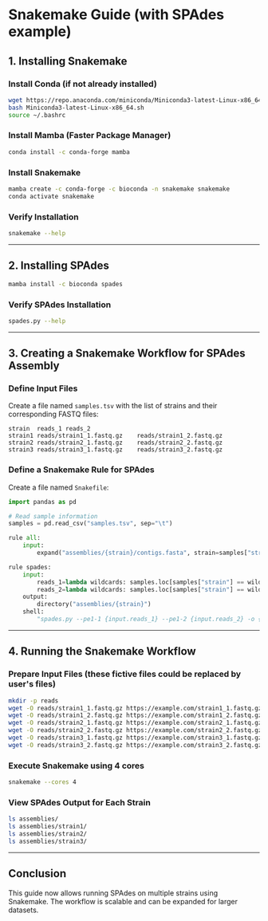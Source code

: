 # Snakemake Guide (with SPAdes example)

## 1. Installing Snakemake

### Install Conda (if not already installed)
```bash
wget https://repo.anaconda.com/miniconda/Miniconda3-latest-Linux-x86_64.sh
bash Miniconda3-latest-Linux-x86_64.sh
source ~/.bashrc
```

### Install Mamba (Faster Package Manager)
```bash
conda install -c conda-forge mamba
```

### Install Snakemake
```bash
mamba create -c conda-forge -c bioconda -n snakemake snakemake
conda activate snakemake
```

### Verify Installation
```bash
snakemake --help
```

---

## 2. Installing SPAdes
```bash
mamba install -c bioconda spades
```

### Verify SPAdes Installation
```bash
spades.py --help
```

---

## 3. Creating a Snakemake Workflow for SPAdes Assembly

### Define Input Files
Create a file named `samples.tsv` with the list of strains and their corresponding FASTQ files:
```
strain	reads_1	reads_2
strain1	reads/strain1_1.fastq.gz	reads/strain1_2.fastq.gz
strain2	reads/strain2_1.fastq.gz	reads/strain2_2.fastq.gz
strain3	reads/strain3_1.fastq.gz	reads/strain3_2.fastq.gz
```

### Define a Snakemake Rule for SPAdes
Create a file named `Snakefile`:
```python
import pandas as pd

# Read sample information
samples = pd.read_csv("samples.tsv", sep="\t")

rule all:
    input:
        expand("assemblies/{strain}/contigs.fasta", strain=samples["strain"].tolist())

rule spades:
    input:
        reads_1=lambda wildcards: samples.loc[samples["strain"] == wildcards.strain, "reads_1"].values[0],
        reads_2=lambda wildcards: samples.loc[samples["strain"] == wildcards.strain, "reads_2"].values[0]
    output:
        directory("assemblies/{strain}")
    shell:
        "spades.py --pe1-1 {input.reads_1} --pe1-2 {input.reads_2} -o {output}"
```

---

## 4. Running the Snakemake Workflow

### Prepare Input Files (these fictive files could be replaced by user's files)
```bash
mkdir -p reads
wget -O reads/strain1_1.fastq.gz https://example.com/strain1_1.fastq.gz
wget -O reads/strain1_2.fastq.gz https://example.com/strain1_2.fastq.gz
wget -O reads/strain2_1.fastq.gz https://example.com/strain2_1.fastq.gz
wget -O reads/strain2_2.fastq.gz https://example.com/strain2_2.fastq.gz
wget -O reads/strain3_1.fastq.gz https://example.com/strain3_1.fastq.gz
wget -O reads/strain3_2.fastq.gz https://example.com/strain3_2.fastq.gz
```

### Execute Snakemake using 4 cores
```bash
snakemake --cores 4
```

### View SPAdes Output for Each Strain
```bash
ls assemblies/
ls assemblies/strain1/
ls assemblies/strain2/
ls assemblies/strain3/
```

---

## Conclusion
This guide now allows running SPAdes on multiple strains using Snakemake. 
The workflow is scalable and can be expanded for larger datasets.
